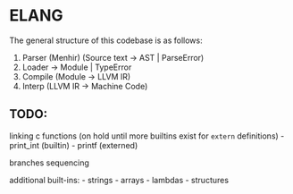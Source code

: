 # ELANG

The general structure of this codebase is as follows:

1. Parser (Menhir) (Source text -> AST | ParseError)
1. Loader -> Module | TypeError
1. Compile (Module -> LLVM IR)
1. Interp (LLVM IR -> Machine Code)

## TODO:

linking c functions (on hold until more builtins exist for `extern` definitions)
    - print_int (builtin)
    - printf (externed)

branches
sequencing

additional built-ins:
    - strings
    - arrays
    - lambdas
    - structures